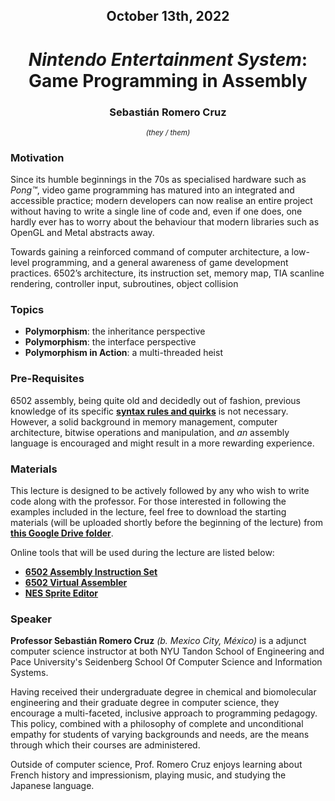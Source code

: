 <h2 align=center>October 13th, 2022</h2>

<h1 align=center><em>Nintendo Entertainment System</em>: Game Programming in Assembly</h1>

<h3 align=center>Sebastián Romero Cruz</h3>
<p align=center><sup><em>(they / them)</em></sup></p>

### **Motivation**

Since its humble beginnings in the 70s as specialised hardware such as _Pong™_, video game programming has matured into an integrated and accessible practice; modern developers can now realise an entire project without having to write a single line of code and, even if one does, one hardly ever has to worry about the behaviour that modern libraries such as OpenGL and Metal abstracts away.

Towards gaining a reinforced command of computer architecture, a low-level programming, and a general awareness of game development practices. 6502’s architecture, its instruction set, memory map, TIA scanline rendering, controller input, subroutines, object collision

### **Topics**

- **Polymorphism**: the inheritance perspective
- **Polymorphism**: the interface perspective
- **Polymorphism in Action**: a multi-threaded heist

### **Pre-Requisites**

6502 assembly, being quite old and decidedly out of fashion, previous knowledge of its specific [**syntax rules and quirks**](https://en.wikibooks.org/wiki/6502_Assembly) is not necessary. However, a solid background in memory management, computer architecture, bitwise operations and manipulation, and _an_ assembly language is encouraged and might result in a more rewarding experience.

### **Materials**

This lecture is designed to be actively followed by any who wish to write code along with the professor. For those interested in following the examples included in the lecture, feel free to download the starting materials (will be uploaded shortly before the beginning of the lecture) from [**this Google Drive folder**](https://drive.google.com/drive/folders/1nudoX785eN5eIYb2iIb-FhAEvBgaj6ie?usp=sharing).

Online tools that will be used during the lecture are listed below:

- [**6502 Assembly Instruction Set**](https://www.masswerk.at/6502/6502_instruction_set.html)
- [**6502 Virtual Assembler**](https://www.masswerk.at/6502/assembler.html)
- [**NES Sprite Editor**](https://eonarheim.github.io/NES-Sprite-Editor/)

### **Speaker**

**Professor Sebastián Romero Cruz** _(b. Mexico City, México)_ is a adjunct computer science instructor at both NYU Tandon School of Engineering and Pace University's Seidenberg School Of Computer Science and Information Systems. 

Having received their undergraduate degree in chemical and biomolecular engineering and their graduate degree in computer science, they encourage a multi-faceted, inclusive approach to programming pedagogy. This policy, combined with a philosophy of complete and unconditional empathy for students of varying backgrounds and needs, are the means through which their courses are administered.

Outside of computer science, Prof. Romero Cruz enjoys learning about French history and impressionism, playing music, and studying the Japanese language.